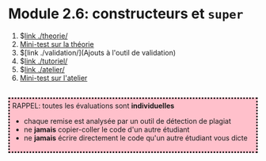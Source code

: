 # Module 2.6: constructeurs et `super`

1. $[link ./theorie/](Théorie)
1. <a href="https://cmontmorency.moodle.decclic.qc.ca/mod/quiz/view.php?id=210578" target="_blank">Mini-test sur la théorie</a>
1. $[link ./validation/](Ajouts à l'outil de validation)
1. $[link ./tutoriel/](Tutoriel)
1. $[link ./atelier/](Atelier)
1. <a href="https://cmontmorency.moodle.decclic.qc.ca/mod/quiz/view.php?id=210588" target="_blank">Mini-test sur l'atelier</a>

<br>
<div style="padding:5px;background:pink;border-style:dotted" >
RAPPEL: toutes les évaluations sont <strong>individuelles</strong> 
<ul>
<li>chaque remise est analysée par un outil de détection de plagiat
<li>ne <strong>jamais</strong> copier-coller le code d'un autre étudiant
<li>ne <strong>jamais</strong> écrire directement le code qu'un autre étudiant vous dicte
</ul> 
</div>
